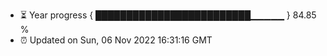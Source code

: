 - ⏳ Year progress { █████████████████████████▁▁▁▁▁ } 84.85 %
- ⏰ Updated on Sun, 06 Nov 2022 16:31:16 GMT


